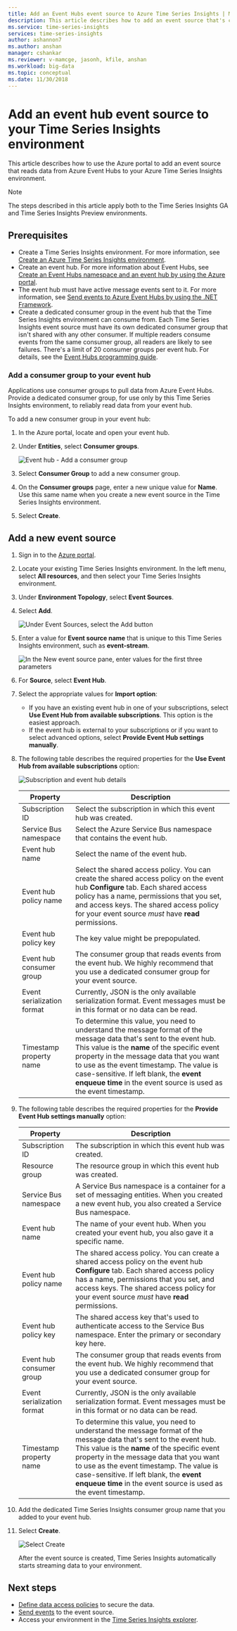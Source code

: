 ```yaml
---
title: Add an Event Hubs event source to Azure Time Series Insights | Microsoft Docs
description: This article describes how to add an event source that's connected to Azure Event Hubs to your Time Series Insights environment.
ms.service: time-series-insights
services: time-series-insights
author: ashannon7
ms.author: anshan
manager: cshankar
ms.reviewer: v-mamcge, jasonh, kfile, anshan
ms.workload: big-data
ms.topic: conceptual
ms.date: 11/30/2018
---
```


# Add an event hub event source to your Time Series Insights environment

This article describes how to use the Azure portal to add an event source that reads data from Azure Event Hubs to your Azure Time Series Insights environment.

> [!NOTE]
> The steps described in this article apply both to the Time Series Insights GA and Time Series Insights Preview environments.

## Prerequisites

- Create a Time Series Insights environment. For more information, see [Create an Azure Time Series Insights environment](./time-series-insights-update-create-environment.md).
- Create an event hub. For more information about Event Hubs, see [Create an Event Hubs namespace and an event hub by using the Azure portal](../event-hubs/event-hubs-create.md).
- The event hub must have active message events sent to it. For more information, see [Send events to Azure Event Hubs by using the .NET Framework](../event-hubs/event-hubs-dotnet-framework-getstarted-send.md).
- Create a dedicated consumer group in the event hub that the Time Series Insights environment can consume from. Each Time Series Insights event source must have its own dedicated consumer group that isn't shared with any other consumer. If multiple readers consume events from the same consumer group, all readers are likely to see failures. There's a limit of 20 consumer groups per event hub. For details, see the [Event Hubs programming guide](../event-hubs/event-hubs-programming-guide.md).

### Add a consumer group to your event hub

Applications use consumer groups to pull data from Azure Event Hubs. Provide a dedicated consumer group, for use only by this Time Series Insights environment, to reliably read data from your event hub.

To add a new consumer group in your event hub:

1. In the Azure portal, locate and open your event hub.

1. Under **Entities**, select **Consumer groups**.

   ![Event hub - Add a consumer group](media/time-series-insights-how-to-add-an-event-source-eventhub/5-event-hub-consumer-group.png)

1. Select **Consumer Group** to add a new consumer group. 

1. On the **Consumer groups** page, enter a new unique value for **Name**.  Use this same name when you create a new event source in the Time Series Insights environment.

1. Select **Create**.

## Add a new event source

1. Sign in to the [Azure portal](https://portal.azure.com).

1. Locate your existing Time Series Insights environment. In the left menu, select **All resources**, and then select your Time Series Insights environment.

1. Under **Environment Topology**, select **Event Sources**.

1. Select **Add**.

   ![Under Event Sources, select the Add button](media/time-series-insights-how-to-add-an-event-source-eventhub/1-event-sources.png)

1. Enter a value for **Event source name** that is unique to this Time Series Insights environment, such as **event-stream**.

   ![In the New event source pane, enter values for the first three parameters](media/time-series-insights-how-to-add-an-event-source-eventhub/2-import-option.png)

1. For **Source**, select **Event Hub**.

1. Select the appropriate values for **Import option**:
   - If you have an existing event hub in one of your subscriptions, select **Use Event Hub from available subscriptions**. This option is the easiest approach.
   - If the event hub is external to your subscriptions or if you want to select advanced options, select **Provide Event Hub settings manually**.

1. The following table describes the required properties for the **Use Event Hub from available subscriptions** option:

   ![Subscription and event hub details](media/time-series-insights-how-to-add-an-event-source-eventhub/3-new-event-source.png)

   | Property | Description |
   | --- | --- |
   | Subscription ID | Select the subscription in which this event hub was created.
   | Service Bus namespace | Select the Azure Service Bus namespace that contains the event hub.
   | Event hub name | Select the name of the event hub.
   | Event hub policy name | Select the shared access policy. You can create the shared access policy on the event hub **Configure** tab. Each shared access policy has a name, permissions that you set, and access keys. The shared access policy for your event source *must* have **read** permissions.
   | Event hub policy key | The key value might be prepopulated.
   | Event hub consumer group | The consumer group that reads events from the event hub. We highly recommend that you use a dedicated consumer group for your event source. |
   | Event serialization format | Currently, JSON is the only available serialization format. Event messages must be in this format or no data can be read. |
   | Timestamp property name | To determine this value, you need to understand the message format of the message data that's sent to the event hub. This value is the **name** of the specific event property in the message data that you want to use as the event timestamp. The value is case-sensitive. If left blank, the **event enqueue time** in the event source is used as the event timestamp. |

1. The following table describes the required properties for the **Provide Event Hub settings manually** option:

   | Property | Description |
   | --- | --- |
   | Subscription ID | The subscription in which this event hub was created.
   | Resource group | The resource group in which this event hub was created.
   | Service Bus namespace | A Service Bus namespace is a container for a set of messaging entities. When you created a new event hub, you also created a Service Bus namespace.
   | Event hub name | The name of your event hub. When you created your event hub, you also gave it a specific name.
   | Event hub policy name | The shared access policy. You can create a shared access policy on the event hub **Configure** tab. Each shared access policy has a name, permissions that you set, and access keys. The shared access policy for your event source *must* have **read** permissions.
   | Event hub policy key | The shared access key that's used to authenticate access to the Service Bus namespace. Enter the primary or secondary key here.
   | Event hub consumer group | The consumer group that reads events from the event hub. We highly recommend that you use a dedicated consumer group for your event source.
   | Event serialization format | Currently, JSON is the only available serialization format. Event messages must be in this format or no data can be read. |
   | Timestamp property name | To determine this value, you need to understand the message format of the message data that's sent to the event hub. This value is the **name** of the specific event property in the message data that you want to use as the event timestamp. The value is case-sensitive. If left blank, the **event enqueue time** in the event source is used as the event timestamp. |

1. Add the dedicated Time Series Insights consumer group name that you added to your event hub.

1. Select **Create**.

   ![Select Create](media/time-series-insights-how-to-add-an-event-source-eventhub/4-create-button.png)

   After the event source is created, Time Series Insights automatically starts streaming data to your environment.

## Next steps

* [Define data access policies](time-series-insights-data-access.md) to secure the data.
* [Send events](time-series-insights-send-events.md) to the event source.
* Access your environment in the [Time Series Insights explorer](https://insights.timeseries.azure.com).

